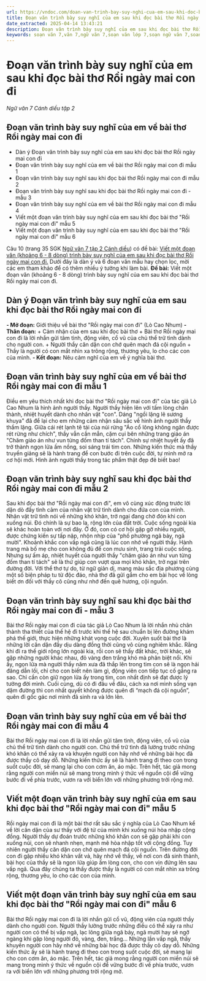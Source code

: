 ```yaml
---
url: https://vndoc.com/doan-van-trinh-bay-suy-nghi-cua-em-sau-khi-doc-bai-tho-roi-ngay-mai-con-di-281813
title: Đoạn văn trình bày suy nghĩ của em sau khi đọc bài thơ Rồi ngày mai con đi - Ngữ văn 7 Cánh diều tập 2 - VnDoc.com
date_extracted: 2025-04-14 13:43:21
description: Đoạn văn trình bày suy nghĩ của em sau khi đọc bài thơ Rồi ngày mai con đi bao gồm các dàn ý và các đoạn văn mẫu hay cho các em tham khảo và có thêm ý tưởng làm bài.
keywords: soạn văn 7,văn 7,ngữ văn 7,soạn văn lớp 7,soạn ngữ văn 7,soan van 7,văn lớp 7,ngữ văn lớp 7,giải văn 7,soạn văn 7 tập 2,soạn văn lớp 7 tập 2,ngu van 7,Soạn bài Rồi ngày mai con đi lớp 7,ngữ văn lớp 7 cánh diều,soạn văn 7 cánh diều,Rồi ngày mai con đi,ngữ văn 7 cánh diều,soạn văn 7 Rồi ngày mai con đi,văn 7 cánh diều,soan van 7 canh dieu,soạn bài Rồi ngày mai con đi cánh diều,Đoạn văn trình bày suy nghĩ của em sau khi đọc bài thơ Rồi ngày mai con đi
---
```


# Đoạn văn trình bày suy nghĩ của em sau khi đọc bài thơ Rồi ngày mai con đi
 _Ngữ văn 7 Cánh diều tập 2_
## Đoạn văn trình bày suy nghĩ của em về bài thơ Rồi ngày mai con đi
  * Dàn ý Đoạn văn trình bày suy nghĩ của em sau khi đọc bài thơ Rồi ngày mai con đi
  * Đoạn văn trình bày suy nghĩ của em về bài thơ Rồi ngày mai con đi mẫu 1
  * Đoạn văn trình bày suy nghĩ sau khi đọc bài thơ Rồi ngày mai con đi mẫu 2
  * Đoạn văn trình bày suy nghĩ sau khi đọc bài thơ Rồi ngày mai con đi - mẫu 3
  * Đoạn văn trình bày suy nghĩ của em về bài thơ Rồi ngày mai con đi mẫu 4
  * Viết một đoạn văn trình bày suy nghĩ của em sau khi đọc bài thơ "Rồi ngày mai con đi" mẫu 5
  * Viết một đoạn văn trình bày suy nghĩ của em sau khi đọc bài thơ "Rồi ngày mai con đi" mẫu 6

Câu 10 \(trang 35 SGK [Ngữ văn 7 tập 2 Cánh diều](<https://vndoc.com/ngu-van-7-tap-2-cd>)\) có đề bài: [Viết một đoạn văn \(khoảng 6 - 8 dòng\) trình bày suy nghĩ của em sau khi đọc bài thơ Rồi ngày mai con đi.](<https://vndoc.com/doan-van-trinh-bay-suy-nghi-cua-em-sau-khi-doc-bai-tho-roi-ngay-mai-con-di-281813>) Dưới đây là dàn ý và 6 đoạn văn mẫu hay chọn lọc, mời các em tham khảo để có thêm nhiều ý tưởng khi làm bài.
**Đề bài:** Viết một đoạn văn \(khoảng 6 - 8 dòng\) trình bày suy nghĩ của em sau khi đọc bài thơ Rồi ngày mai con đi.
## Dàn ý Đoạn văn trình bày suy nghĩ của em sau khi đọc bài thơ Rồi ngày mai con đi
**\- Mở đoạn:** Giới thiệu về bài thơ "Rồi ngày mai con đi" \(Lò Cao Nhum\)
**\- Thân đoạn:**
\+ Cảm nhận của em sau khi đọc bài thơ
\+ Bài thơ Rồi ngày mai con đi là lời nhắn gửi tâm tình, động viên, cổ vũ của chủ thể trữ tình dành cho người con.
\+ Người thầy căn dặn con chớ quên mạch đá cội nguồn
\+ Thầy là người có con mắt nhìn xa trông rộng, thương yêu, lo cho các con của mình.
**\- Kết đoạn:** Nêu cảm nghĩ của em về ý nghĩa bài thơ.
## Đoạn văn trình bày suy nghĩ của em về bài thơ Rồi ngày mai con đi mẫu 1
Điều em yêu thích nhất khi đọc bài thơ "Rồi ngày mai con đi" của tác giả Lò Cao Nhum là hình ảnh người thầy. Người thầy hiện lên với tấm lòng chân thành, nhiệt huyết dành cho nhân vật "con". Dáng "ngồi lặng lẽ sương khuya" đã để lại cho em những cảm nhận sâu sắc về hình ảnh người thầy thầm lặng. Giữa cái rét lạnh tê tái của núi rừng "Áo cổ lông không ngăn được rét rừng như chích", thầy vẫn cần mẫn, cặm cụi bên những trang giáo án "Chăm giáo án như vun từng đốm than tí tách". Chính sự nhiệt huyết ấy đã trở thành ngọn lửa ấm nồng, soi sáng trái tim con. Những kiến thức mà thầy truyền giảng sẽ là hành trang để con bước đi trên cuộc đời, tự mình mở ra cơ hội mới. Hình ảnh người thầy trong tác phẩm thật đẹp đẽ biết bao\!
## Đoạn văn trình bày suy nghĩ sau khi đọc bài thơ Rồi ngày mai con đi mẫu 2
Sau khi đọc bài thơ "Rồi ngày mai con đi", em vô cùng xúc động trước lời dặn dò đầy tình cảm của nhân vật trữ tình dành cho đứa con của mình. Nhân vật trữ tình nói về những khó khăn, trở ngại đang chờ đón khi con xuống núi. Đó chính là sự bao la, rộng lớn của đất trời. Cuộc sống ngoài kia sẽ khác hoàn toàn với nơi đây. Ở đó, con có cơ hội gặp gỡ nhiều người, được chứng kiến sự tấp nập, nhộn nhịp của "phố phường ngã bảy, ngã mười". Khoảnh khắc con vấp ngã cũng là lúc con nhớ về người thầy. Hành trang mà bố mẹ cho con không đủ để con mưu sinh, trang trải cuộc sống. Nhưng sự ấm áp, nhiệt huyết của người thầy "chăm giáo án như vun từng đốm than tí tách" sẽ là thứ giúp con vượt qua mọi khó khăn, trở ngại trên đường đời. Với thể thơ tự do, từ ngữ giản dị, mang màu sắc địa phương cùng một số biện pháp tu từ độc đáo, nhà thơ đã gửi gắm cho em bài học về lòng biết ơn đối với thầy cô cũng như nhớ đến quê hương, cội nguồn.
## **Đoạn văn trình bày suy nghĩ sau khi đọc bài thơ Rồi ngày mai con đi - mẫu 3**
Bài thơ Rồi ngày mai con đi của tác giả Lò Cao Nhum là lời nhắn nhủ chân thành tha thiết của thế hệ đi trước khi thế hệ sau chuẩn bị lên đường khám phá thế giới, thực hiện những khát vọng cuộc đời. Xuyên suốt bài thơ là những lời căn dặn đầy dịu dàng đồng thời cũng vô cùng nghiêm khắc. Rằng khi đi ra thế giới rộng lớn ngoài kia, rồi con sẽ thấy đất khác, trời khác, sẽ gặp những người khác nhau, đỏ vàng đen trắng khó mà phân biệt nổi. Khi ấy, ngọn lửa mà người thầy năm xưa đã thắp lên trong tim con sẽ là ngọn hải đăng dẫn lối, chỉ cho con biết nên làm gì, động viên con tiếp tục cố gắng ra sao. Chỉ cần còn giữ ngọn lửa ấy trong tim, con nhất định sẽ đạt được lý tưởng đời mình. Cuối cùng, dù có đi đâu về đâu, cách xa nơi mình sống vạn dặm đường thì con nhất quyết không được quên đi “mạch đá cội nguồn”, quên đi gốc gác nơi mình đã sinh ra và lớn lên.
## Đoạn văn trình bày suy nghĩ của em về bài thơ Rồi ngày mai con đi mẫu 4
Bài thơ Rồi ngày mai con đi là lời nhắn gửi tâm tình, động viên, cổ vũ của chủ thể trữ tình dành cho người con. Chủ thể trữ tình đã lường trước những khó khăn có thể xảy ra và khuyên người con hãy nhớ về những bài học đã được thầy cô dạy dỗ. Những kiến thức ấy sẽ là hành trang đi theo con trong suốt cuộc đời, sẽ mang lại cho con cơm ăn, áo mặc. Trên hết, tác giả mong rằng người con miền núi sẽ mang trong mình ý thức về nguồn cội để vững bước đi về phía trước, vươn ra với biển lớn với những phương trời rộng mở.
## Viết một đoạn văn trình bày suy nghĩ của em sau khi đọc bài thơ "Rồi ngày mai con đi" mẫu 5
Rồi ngày mai con đi là một bài thơ rất sâu sắc ý nghĩa của Lò Cao Nhum kể về lời căn dặn của sư thầy với đệ tử của mình khi xuống núi hòa nhập cộng đồng. Người thầy dự đoán trước những khó khăn con sẽ gặp phải khi con xuống núi, con sẽ nhanh nhẹn, mạnh mẽ hòa nhập tốt với cộng đồng. Tuy nhiên người thầy căn dặn con chớ quên mạch đá cội nguồn. Trên đường đời con đi gặp nhiều khó khăn vất vả, hãy nhớ về thầy, về nơi con đã sinh thành, bài học của thầy sẽ là ngon lửa giúp ấm lòng con, cho con vịn đứng lên sau vấp ngã. Qua đây chúng ta thấy được thầy là người có con mắt nhìn xa trông rộng, thương yêu, lo cho các con của mình.
## Viết một đoạn văn trình bày suy nghĩ của em sau khi đọc bài thơ "Rồi ngày mai con đi" mẫu 6
Bài thơ Rồi ngày mai con đi là lời nhắn gửi cổ vũ, động viên của người thầy dành cho người con. Người thầy lường trước những điều có thể xảy ra như người con có thể bị vấp ngã, lạc lõng giữa ngã bảy, ngã mười hay sẽ ngỡ ngàng khi gặp lòng người đỏ, vàng, đen, trắng... Những lần vấp ngã, thầy khuyên người con hãy nhớ về những bài học đã được thầy cô dạy dỗ. Những kiến thức ấy sẽ là hành trang đi theo con trong suốt cuộc đời, sẽ mang lại cho con cơm ăn, áo mặc. Trên hết, tác giả mong rằng người con miền núi sẽ mang trong mình ý thức về nguồn cội để vững bước đi về phía trước, vươn ra với biển lớn với những phương trời rộng mở.
